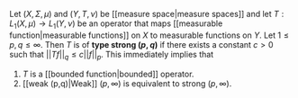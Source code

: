 Let $(X,\Sigma,\mu)$ and $(Y,T,\nu)$  be [[measure space|measure spaces]] and let $T: L_1(X,\mu) \to L_1(Y,\nu)$ be an operator that maps [[measurable function|measurable functions]] on $X$ to measurable functions on $Y$.  Let $1\leq p,q\leq \infty$. Then $T$ is of **type strong $(p,q)$** if there exists a constant $c > 0$ such that $||Tf||_q \leq c||f||_p$. This immediately implies that
1. $T$ is a [[bounded function|bounded]] operator.
2. [[weak (p,q)|Weak]] $(p,\infty)$ is equivalent to strong $(p,\infty)$.

